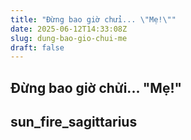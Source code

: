 ```yaml
---
title: "Đừng bao giờ chửi... \"Mẹ!\""
date: 2025-06-12T14:33:08Z
slug: dung-bao-gio-chui-me
draft: false
---
```


## Đừng bao giờ chửi... "Mẹ!"

## sun_fire_sagittarius

